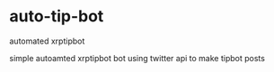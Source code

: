 # auto-tip-bot
automated xrptipbot 

simple autoamted xrptipbot bot using twitter api to make tipbot posts

